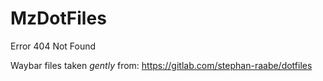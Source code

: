 # MzDotFiles
 Error 404 Not Found

Waybar files taken _gently_ from: https://gitlab.com/stephan-raabe/dotfiles
